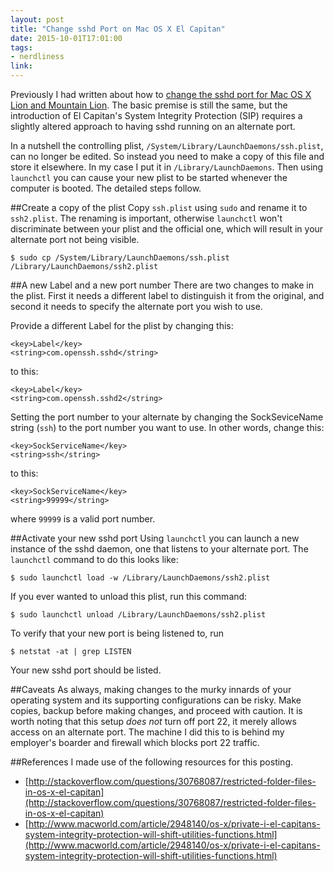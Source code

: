 ```yaml
---
layout: post
title: "Change sshd Port on Mac OS X El Capitan"
date: 2015-10-01T17:01:00
tags:
- nerdliness
link:
---
```

Previously I had written about how to [change the sshd port for Mac OS X Lion and Mountain Lion](https://zanshin.net/2012/07/03/change-sshd-port-on-mac-os-x-lion/ "Change SSHD Port on Mac OS X Lion"). The basic premise is still the same, but the introduction of El Capitan's System Integrity Protection (SIP) requires a slightly altered approach to having sshd running on an alternate port.

In a nutshell the controlling plist, `/System/Library/LaunchDaemons/ssh.plist`, can no longer be edited. So instead you need to make a copy of this file and store it elsewhere. In my case I put it in `/Library/LaunchDaemons`. Then using `launchctl` you can cause your new plist to be started whenever the computer is booted. The detailed steps follow.

##Create a copy of the plist
Copy `ssh.plist` using `sudo` and rename it to `ssh2.plist`. The renaming is important, otherwise `launchctl` won't discriminate between your plist and the official one, which will result in your alternate port not being visible.

    $ sudo cp /System/Library/LaunchDaemons/ssh.plist /Library/LaunchDaemons/ssh2.plist

##A new Label and a new port number
There are two changes to make in the plist. First it needs a different label to distinguish it from the original, and second it needs to specify the alternate port you wish to use.

Provide a different Label for the plist by changing this:

    <key>Label</key>
    <string>com.openssh.sshd</string>

to this:

    <key>Label</key>
    <string>com.openssh.sshd2</string>

Setting the port number to your alternate by changing the SockSeviceName string (`ssh`) to the port number you want to use. In other words, change this:

    <key>SockServiceName</key>
    <string>ssh</string>

to this:

    <key>SockServiceName</key>
    <string>99999</string>

where `99999` is a valid port number.

##Activate your new sshd port
Using `launchctl` you can launch a new instance of the sshd daemon, one that listens to your alternate port. The `launchctl` command to do this looks like:

    $ sudo launchctl load -w /Library/LaunchDaemons/ssh2.plist

If you ever wanted to unload this plist, run this command:

    $ sudo launchctl unload /Library/LaunchDaemons/ssh2.plist

To verify that your new port is being listened to, run 

    $ netstat -at | grep LISTEN

Your new sshd port should be listed.

##Caveats
As always, making changes to the murky innards of your operating system and its supporting configurations can be risky. Make copies, backup before making changes, and proceed with caution. It is worth noting that this setup _does not_ turn off port 22, it merely allows access on an alternate port. The machine I did this to is behind my employer's boarder and firewall which blocks port 22 traffic.

##References
I made use of the following resources for this posting.

* [http://stackoverflow.com/questions/30768087/restricted-folder-files-in-os-x-el-capitan](http://stackoverflow.com/questions/30768087/restricted-folder-files-in-os-x-el-capitan)
* [http://www.macworld.com/article/2948140/os-x/private-i-el-capitans-system-integrity-protection-will-shift-utilities-functions.html](http://www.macworld.com/article/2948140/os-x/private-i-el-capitans-system-integrity-protection-will-shift-utilities-functions.html)
